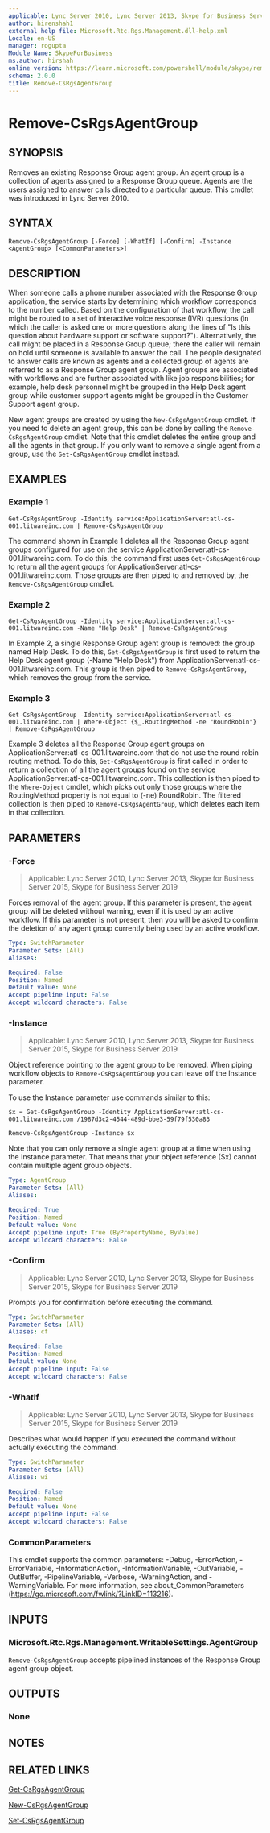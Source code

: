 ```yaml
---
applicable: Lync Server 2010, Lync Server 2013, Skype for Business Server 2015, Skype for Business Server 2019
author: hirenshah1
external help file: Microsoft.Rtc.Rgs.Management.dll-help.xml
Locale: en-US
manager: rogupta
Module Name: SkypeForBusiness
ms.author: hirshah
online version: https://learn.microsoft.com/powershell/module/skype/remove-csrgsagentgroup
schema: 2.0.0
title: Remove-CsRgsAgentGroup
---
```


# Remove-CsRgsAgentGroup

## SYNOPSIS
Removes an existing Response Group agent group.
An agent group is a collection of agents assigned to a Response Group queue.
Agents are the users assigned to answer calls directed to a particular queue.
This cmdlet was introduced in Lync Server 2010.


## SYNTAX

```
Remove-CsRgsAgentGroup [-Force] [-WhatIf] [-Confirm] -Instance <AgentGroup> [<CommonParameters>]
```

## DESCRIPTION
When someone calls a phone number associated with the Response Group application, the service starts by determining which workflow corresponds to the number called.
Based on the configuration of that workflow, the call might be routed to a set of interactive voice response (IVR) questions (in which the caller is asked one or more questions along the lines of "Is this question about hardware support or software support?").
Alternatively, the call might be placed in a Response Group queue; there the caller will remain on hold until someone is available to answer the call.
The people designated to answer calls are known as agents and a collected group of agents are referred to as a Response Group agent group.
Agent groups are associated with workflows and are further associated with like job responsibilities; for example, help desk personnel might be grouped in the Help Desk agent group while customer support agents might be grouped in the Customer Support agent group.

New agent groups are created by using the `New-CsRgsAgentGroup` cmdlet.
If you need to delete an agent group, this can be done by calling the `Remove-CsRgsAgentGroup` cmdlet.
Note that this cmdlet deletes the entire group and all the agents in that group.
If you only want to remove a single agent from a group, use the `Set-CsRgsAgentGroup` cmdlet instead.


## EXAMPLES

### Example 1
```
Get-CsRgsAgentGroup -Identity service:ApplicationServer:atl-cs-001.litwareinc.com | Remove-CsRgsAgentGroup
```

The command shown in Example 1 deletes all the Response Group agent groups configured for use on the service ApplicationServer:atl-cs-001.litwareinc.com.
To do this, the command first uses `Get-CsRgsAgentGroup` to return all the agent groups for ApplicationServer:atl-cs-001.litwareinc.com.
Those groups are then piped to and removed by, the `Remove-CsRgsAgentGroup` cmdlet.


### Example 2
```
Get-CsRgsAgentGroup -Identity service:ApplicationServer:atl-cs-001.litwareinc.com -Name "Help Desk" | Remove-CsRgsAgentGroup
```

In Example 2, a single Response Group agent group is removed: the group named Help Desk.
To do this, `Get-CsRgsAgentGroup` is first used to return the Help Desk agent group (-Name "Help Desk") from ApplicationServer:atl-cs-001.litwareinc.com.
This group is then piped to `Remove-CsRgsAgentGroup`, which removes the group from the service.


### Example 3
```
Get-CsRgsAgentGroup -Identity service:ApplicationServer:atl-cs-001.litwareinc.com | Where-Object {$_.RoutingMethod -ne "RoundRobin"} | Remove-CsRgsAgentGroup
```

Example 3 deletes all the Response Group agent groups on ApplicationServer:atl-cs-001.litwareinc.com that do not use the round robin routing method.
To do this, `Get-CsRgsAgentGroup` is first called in order to return a collection of all the agent groups found on the service ApplicationServer:atl-cs-001.litwareinc.com.
This collection is then piped to the `Where-Object` cmdlet, which picks out only those groups where the RoutingMethod property is not equal to (-ne) RoundRobin.
The filtered collection is then piped to `Remove-CsRgsAgentGroup`, which deletes each item in that collection.


## PARAMETERS

### -Force

> Applicable: Lync Server 2010, Lync Server 2013, Skype for Business Server 2015, Skype for Business Server 2019

Forces removal of the agent group.
If this parameter is present, the agent group will be deleted without warning, even if it is used by an active workflow.
If this parameter is not present, then you will be asked to confirm the deletion of any agent group currently being used by an active workflow.

```yaml
Type: SwitchParameter
Parameter Sets: (All)
Aliases:

Required: False
Position: Named
Default value: None
Accept pipeline input: False
Accept wildcard characters: False
```

### -Instance

> Applicable: Lync Server 2010, Lync Server 2013, Skype for Business Server 2015, Skype for Business Server 2019

Object reference pointing to the agent group to be removed.
When piping workflow objects to `Remove-CsRgsAgentGroup` you can leave off the Instance parameter.

To use the Instance parameter use commands similar to this:

`$x = Get-CsRgsAgentGroup -Identity ApplicationServer:atl-cs-001.litwareinc.com /1987d3c2-4544-489d-bbe3-59f79f530a83`

`Remove-CsRgsAgentGroup -Instance $x`

Note that you can only remove a single agent group at a time when using the Instance parameter.
That means that your object reference ($x) cannot contain multiple agent group objects.


```yaml
Type: AgentGroup
Parameter Sets: (All)
Aliases:

Required: True
Position: Named
Default value: None
Accept pipeline input: True (ByPropertyName, ByValue)
Accept wildcard characters: False
```

### -Confirm

> Applicable: Lync Server 2010, Lync Server 2013, Skype for Business Server 2015, Skype for Business Server 2019

Prompts you for confirmation before executing the command.

```yaml
Type: SwitchParameter
Parameter Sets: (All)
Aliases: cf

Required: False
Position: Named
Default value: None
Accept pipeline input: False
Accept wildcard characters: False
```

### -WhatIf

> Applicable: Lync Server 2010, Lync Server 2013, Skype for Business Server 2015, Skype for Business Server 2019

Describes what would happen if you executed the command without actually executing the command.

```yaml
Type: SwitchParameter
Parameter Sets: (All)
Aliases: wi

Required: False
Position: Named
Default value: None
Accept pipeline input: False
Accept wildcard characters: False
```

### CommonParameters
This cmdlet supports the common parameters: -Debug, -ErrorAction, -ErrorVariable, -InformationAction, -InformationVariable, -OutVariable, -OutBuffer, -PipelineVariable, -Verbose, -WarningAction, and -WarningVariable. For more information, see about_CommonParameters (https://go.microsoft.com/fwlink/?LinkID=113216).

## INPUTS

### Microsoft.Rtc.Rgs.Management.WritableSettings.AgentGroup

`Remove-CsRgsAgentGroup` accepts pipelined instances of the Response Group agent group object.

## OUTPUTS

### None

## NOTES

## RELATED LINKS

[Get-CsRgsAgentGroup](Get-CsRgsAgentGroup.md)

[New-CsRgsAgentGroup](New-CsRgsAgentGroup.md)

[Set-CsRgsAgentGroup](Set-CsRgsAgentGroup.md)
